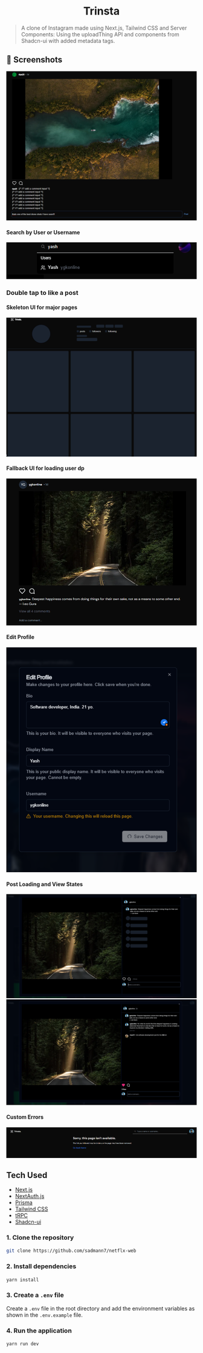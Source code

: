<h1 align="center">Trinsta</h1>

> A clone of Instagram made using Next.js, Tailwind CSS and Server Components: Using the uploadThing API and components from Shadcn-ui with added metadata tags.

## 📸 Screenshots

[![Trinsta](./public/Screenshot_20230909_082347.png)](https://trpc-insta.vercel.app)

#### Search by User or Username

![User Search](./public/Screenshot_20230909_082846.png)

### Double tap to like a post

#### Skeleton UI for major pages

![Skeleton UI](./public/Screenshot_20230909_083109.png)

#### Fallback UI for loading user dp

![Fallback User](./public/Screenshot_20230916_095515.png)

#### Edit Profile

![Edit Profile](./public/Screenshot_20230909_094716.png)

#### Post Loading and View States

![Post Loading](./public/Screenshot_20230915_074312.png)
![Post View](./public/Screenshot_20230915_101011.png)

#### Custom Errors

![Custom Errors](./public/Screenshot_20230915_073526.png)

## Tech Used

- [Next.js](https://nextjs.org)
- [NextAuth.js](https://next-auth.js.org)
- [Prisma](https://prisma.io)
- [Tailwind CSS](https://tailwindcss.com)
- [tRPC](https://trpc.io)
- [Shadcn-ui](https://ui.shadcn.com)

### 1. Clone the repository

```bash
git clone https://github.com/sadmann7/netflx-web
```

### 2. Install dependencies

```bash
yarn install
```

### 3. Create a `.env` file

Create a `.env` file in the root directory and add the environment variables as shown in the `.env.example` file.

### 4. Run the application

```bash
yarn run dev
```
